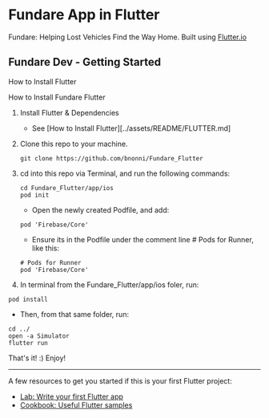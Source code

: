# Fundare App in Flutter

Fundare: Helping Lost Vehicles Find the Way Home. Built using [Flutter.io](https://flutter.io)

## Fundare  Dev - Getting Started 

How to Install Flutter

How to Install Fundare Flutter
1. Install Flutter & Dependencies 
   - See [How to Install Flutter][../assets/README/FLUTTER.md]

3. Clone this repo to your machine.
   ```
   git clone https://github.com/bnonni/Fundare_Flutter
   ```

2. cd into this repo via Terminal, and run the following commands:
   ```
   cd Fundare_Flutter/app/ios
   pod init
   ```
   - Open the newly created Podfile, and add:
   ```
   pod 'Firebase/Core'
   ```
   - Ensure its in the Podfile under the comment line # Pods for Runner, like this:
   ```
   # Pods for Runner
   pod 'Firebase/Core'
   ```

3. In terminal from the Fundare_Flutter/app/ios foler, run:
  ```
  pod install
  ```
  - Then, from that same folder, run:
  ```
  cd ../
  open -a Simulator
  flutter run
  ```

That's it! :) Enjoy!

----------------------

A few resources to get you started if this is your first Flutter project:

- [Lab: Write your first Flutter app](https://flutter.dev/docs/get-started/codelab)
- [Cookbook: Useful Flutter samples](https://flutter.dev/docs/cookbook)